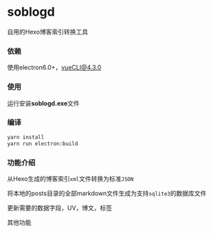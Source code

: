 # soblogd
自用的Hexo博客索引转换工具

### 依赖

使用electron6.0+，vueCLI@4.3.0



### 使用

运行安装**soblogd.exe**文件

### 编译

```bash
yarn install
yarn run electron:build
```

### 功能介绍

从Hexo生成的博客索引`xml`文件转换为标准`JSON`

将本地的posts目录的全部markdown文件生成为支持`sqlite3`的数据库文件

更新需要的数据字段，UV，博文，标签

其他功能